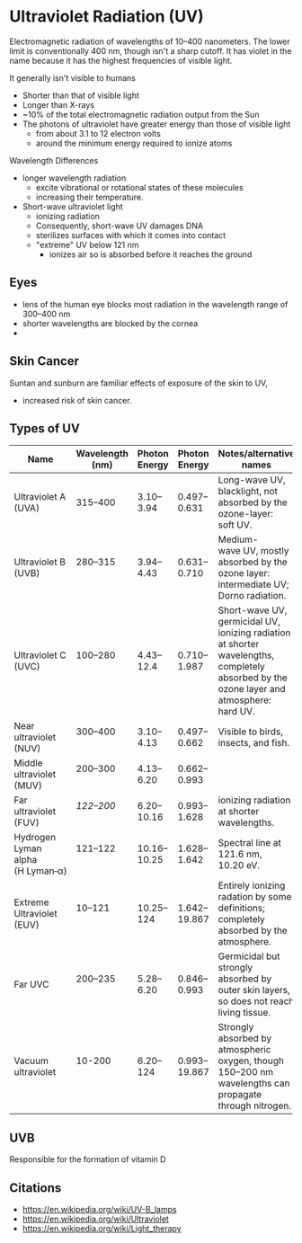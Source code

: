 # Ultraviolet Radiation (UV)

Electromagnetic radiation of wavelengths of 10–400 nanometers. The lower limit is conventionally 400 nm, though isn't a sharp cutoff. It has violet in the name because it has the highest frequencies of visible light.

It generally isn't visible to humans


- Shorter than that of visible light
- Longer than X-rays
- ~10% of the total electromagnetic radiation output from the Sun
- The photons of ultraviolet have greater energy than those of visible light
    - from about 3.1 to 12 electron volts
    - around the minimum energy required to ionize atoms

Wavelength Differences

- longer wavelength radiation
    - excite vibrational or rotational states of these molecules
    - increasing their temperature.
-  Short-wave ultraviolet light
      -  ionizing radiation 
      -  Consequently, short-wave UV damages DNA
      -  sterilizes surfaces with which it comes into contact
      -  "extreme" UV below 121 nm 
            -  ionizes air so is absorbed before it reaches the ground

## Eyes

- lens of the human eye blocks most radiation in the wavelength range of 300–400 nm
- shorter wavelengths are blocked by the cornea
- 

## Skin Cancer

Suntan and sunburn are familiar effects of exposure of the skin to UV,

- increased risk of skin cancer.

## Types of UV

| Name                                  | Wavelength (nm)<br> | Photon Energy     | Photon Energy | Notes/alternative names                                                                                                                  |
| ------------------------------------- | ------------------- | ----------------- | ------------- | ---------------------------------------------------------------------------------------------------------------------------------------- |
| Ultraviolet A (UVA)                   | 315–400             | 3.10–3.94  <br>   | 0.497–0.631   | Long-wave UV, blacklight, not absorbed by the ozone-layer: soft UV.                                                                      |
| Ultraviolet B (UVB)                   | 280–315<br><br>     | 3.94–4.43  <br>   | 0.631–0.710   | Medium-wave UV, mostly absorbed by the ozone layer: intermediate UV; Dorno radiation.                                                    |
| Ultraviolet C (UVC)                   | 100–280<br><br>     | 4.43–12.4 <br>    | 0.710–1.987   | Short-wave UV, germicidal UV, ionizing radiation at shorter wavelengths, completely absorbed by the ozone layer and atmosphere: hard UV. |
| Near ultraviolet (NUV)                | 300–400<br><br>     | 3.10–4.13  <br>   | 0.497–0.662   | Visible to birds, insects, and fish.                                                                                                     |
| Middle ultraviolet (MUV)              | 200–300<br><br>     | 4.13–6.20  <br>   | 0.662–0.993   |                                                                                                                                          |
| Far ultraviolet (FUV)                 | _122–200_<br><br>   | 6.20–10.16  <br>  | 0.993–1.628   | ionizing radiation at shorter wavelengths.                                                                                               |
| Hydrogen  <br>Lyman alpha (H Lyman‑α) | 121–122<br><br>     | 10.16–10.25  <br> | 1.628–1.642   | Spectral line at 121.6 nm, 10.20 eV.                                                                                                     |
| Extreme Ultraviolet (EUV)             | 10–121<br><br>      | 10.25–124  <br>   | 1.642–19.867  | Entirely ionizing radation by some definitions; completely absorbed by the atmosphere.                                                   |
| Far UVC                               | 200–235<br><br>     | 5.28–6.20  <br>   | 0.846–0.993   | Germicidal but strongly absorbed by outer skin layers, so does not reach living tissue.                                                  |
| Vacuum ultraviolet                    | 10-200<br><br>      | 6.20–124  <br>    | 0.993–19.867  | Strongly absorbed by atmospheric oxygen, though 150–200 nm wavelengths can propagate through nitrogen.                                   |

## UVB

Responsible for the formation of vitamin D

## Citations

- https://en.wikipedia.org/wiki/UV-B_lamps
- https://en.wikipedia.org/wiki/Ultraviolet
- https://en.wikipedia.org/wiki/Light_therapy